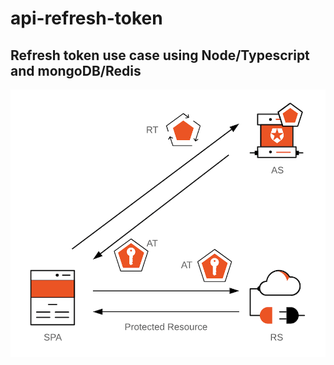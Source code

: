 # api-refresh-token

## Refresh token use case using Node/Typescript and mongoDB/Redis


<img src="https://raw.githubusercontent.com/younes-barhouni/api-refresh-token/master/doc/rt-and-at.png" />